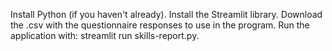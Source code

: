 Install Python (if you haven't already).
Install the Streamlit library.
Download the .csv with the questionnaire responses to use in the program.
Run the application with: streamlit run skills-report.py.
